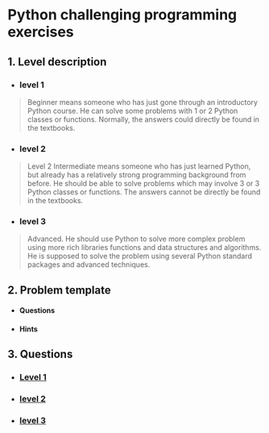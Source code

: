  #  Python challenging programming exercises
 ## 1.	Level description
 - ### level 1
 >Beginner means someone who has just gone through an introductory Python course. He can solve some problems with 1 or 2 Python classes or functions. Normally, the answers could directly be found in the textbooks.
 - ### level 2
 >Level 2	Intermediate means someone who has just learned Python, but already has a relatively strong programming background from before. He should be able to solve problems which may involve 3 or 3 Python classes or functions. The answers cannot be directly be found in the textbooks.
 - ### level 3
 >Advanced. He should use Python to solve more complex problem using more rich libraries functions and data structures and algorithms. He is supposed to solve the problem using several Python standard packages and advanced techniques.

## 2.	Problem template
   - #### Questions
   - #### Hints

## 3.	Questions
- ### [Level 1](levelone.md)
- ### [level 2]()
- ### [level 3]()
